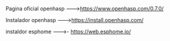 Pagina oficial openhasp --->https://www.openhasp.com/0.7.0/ 

Instalador openhasp --->https://install.openhasp.com/

instaldor esphome --->- https://web.esphome.io/
